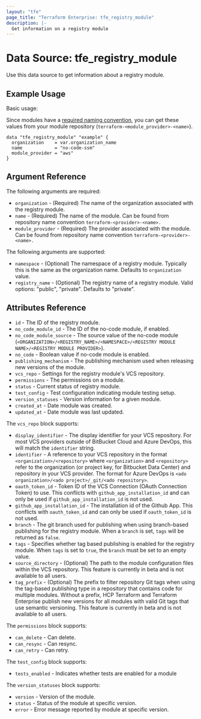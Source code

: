 ```yaml
---
layout: "tfe"
page_title: "Terraform Enterprise: tfe_registry_module"
description: |-
  Get information on a registry module
---
```


# Data Source: tfe_registry_module

Use this data source to get information about a registry module.

## Example Usage

Basic usage:

Since modules have a [required naming convention](https://developer.hashicorp.com/terraform/registry/modules/publish#requirements), you can get these values from your module repository (`terraform-<module_provider>-<name>`). 

```hcl
data "tfe_registry_module" "example" {
  organization    = var.organization_name
  name            = "no-code-ssm"
  module_provider = "aws"
}
```

## Argument Reference

The following arguments are required:

* `organization` - (Required) The name of the organization associated with the registry module.
* `name` - (Required) The name of the module. Can be found from repository name convention `terraform-<provider>-<name>.`
* `module_provider` - (Required) The provider associated with the module. Can be found from repository name convention `terraform-<provider>-<name>.`

The following arguments are supported:

* `namespace` - (Optional) The namespace of a registry module. Typically this is the same as the organization name. Defaults to `organization` value.
* `registry_name` - (Optional) The registry name of a registry module. Valid options: "public", "private". Defaults to "private".

## Attributes Reference

* `id` - The ID of the registry module.
* `no_code_module_id` - The ID of the no-code module, if enabled.
* `no_code_module_source` - The source value of the no-code module (`<ORGANIZATION>/<REGISTRY_NAME>/<NAMESPACE>/<REGISTRY MODULE NAME>/<REGISTRY MODULE PROVIDER>`).
* `no_code` - Boolean value if no-code module is enabled.
* `publishing_mechanism` - The publishing mechanism used when releasing new versions of the module.
* `vcs_repo` - Settings for the registry module's VCS repository. 
* `permissions` - The permissions on a module.
* `status` - Current status of registry module.
* `test_config` - Test configuration indicating module testing setup.
* `version_statuses` - Version information for a given module.
* `created_at` - Date module was created.
* `updated_at` - Date module was last updated.

The `vcs_repo` block supports:

* `display_identifier` - The display identifier for your VCS repository.
  For most VCS providers outside of BitBucket Cloud and Azure DevOps, this will match the `identifier`
  string.
* `identifier` - A reference to your VCS repository in the format
  `<organization>/<repository>` where `<organization>` and `<repository>` refer to the organization (or project key, for Bitbucket Data Center)
  and repository in your VCS provider. The format for Azure DevOps is `<ado organization>/<ado project>/_git/<ado repository>`.
* `oauth_token_id` - Token ID of the VCS Connection (OAuth Connection Token) to use. This conflicts with `github_app_installation_id` and can only be used if `github_app_installation_id` is not used.
* `github_app_installation_id` - The installation id of the Github App. This conflicts with `oauth_token_id` and can only be used if `oauth_token_id` is not used.
* `branch` - The git branch used for publishing when using branch-based publishing for the registry module. When a `branch` is set, `tags` will be returned as `false`.
* `tags` - Specifies whether tag based publishing is enabled for the registry module. When `tags` is set to `true`, the `branch` must be set to an empty value.
* `source_directory` - (Optional) The path to the module configuration files within the VCS repository. This feature is currently in beta and is not available to all users.
* `tag_prefix` - (Optional) The prefix to filter repository Git tags when using the tag-based publishing type in a repository that contains code for multiple modules. Without a prefix, HCP Terraform and Terraform Enterprise publish new versions for all modules with valid Git tags that use semantic versioning. This feature is currently in beta and is not available to all users.

The `permissions` block supports:

- `can_delete` - Can delete.
- `can_resync` - Can resync.
- `can_retry` -  Can retry.

The `test_config` block supports:

- `tests_enabled` - Indicates whether tests are enabled for a module

The `version_statuses` block supports:

- `version` - Version of the module.
- `status` - Status of the module at specific version.
- `error` - Error message reported by module at specific version.
